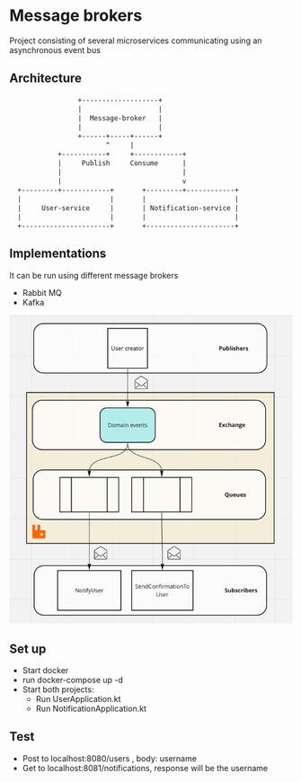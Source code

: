# Message brokers

Project consisting of several microservices communicating using an asynchronous event bus

## Architecture

                     +-------------------+
                     |                   |
                     |  Message-broker   |
                     |                   |
                     +------+-----+------+
                            ^     |
                +-----------+     +------------+
                |     Publish     Consume      |
                |                              |
                |                              v
      +---------+------------+       +---------+------------+
      |                      |       |                      |
      |     User-service     |       | Notification-service |
      |                      |       |                      |
      +----------------------+       +----------------------+

## Implementations

It can be run using different message brokers

- Rabbit MQ
- Kafka

![/diagram/img.png](rabbit.png)

## Set up

- Start docker
- run docker-compose up -d
- Start both projects:
    - Run UserApplication.kt
    - Run NotificationApplication.kt

## Test

- Post to localhost:8080/users , body: username
- Get to localhost:8081/notifications, response will be the username